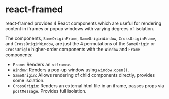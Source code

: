 react-framed
============

react-framed provides 4 React components which are useful for rendering content in iframes or popup windows with varying degrees of isolation.

The components, `SameOriginFrame`, `SameOriginWindow`, `CrossOriginFrame`, and `CrossOriginWindow`, are just the 4 permutations of the `SameOrigin` or `CrossOrigin` higher-order components with the `Window` and `Frame` components:

* `Frame`: Renders an `<iframe>`.
* `Window`: Renders a pop-up window using `window.open()`.
* `SameOrigin`: Allows rendering of child components directly, provides some isolation.
* `CrossOrigin`: Renders an external html file in an iframe, passes props via `postMessage`. Provides full isolation.
